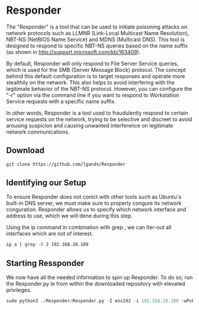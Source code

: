 # Responder

The "Responder" is a tool that can be used to initiate poisoning attacks on network protocols such as LLMNR (Link-Local Multicast Name Resolution), NBT-NS (NetBIOS Name Service) and MDNS (Multicast DNS). This tool is designed to respond to specific NBT-NS queries based on the name suffix (as shown in http://support.microsoft.com/kb/163409).

By default, Responder will only respond to File Server Service queries, which is used for the SMB (Server Message Block) protocol. The concept behind this default configuration is to target responses and operate more stealthily on the network. This also helps to avoid interfering with the legitimate behavior of the NBT-NS protocol. However, you can configure the "-r" option via the command line if you want to respond to Workstation Service requests with a specific name suffix.

In other words, Responder is a tool used to fraudulently respond to certain service requests on the network, trying to be selective and discreet to avoid arousing suspicion and causing unwanted interference on legitimate network communications.

## Download 
```bash
git clone https://github.com/lgandx/Responder
```

## Identifying our Setup 
To ensure Responder does not conict with other tools such as Ubuntu's built-in DNS server,
we must make sure to properly congure its network conguration. Responder allows us to
specify which network interface and address to use, which we will dene during this step.

Using the ip command in combination with grep , we can lter-out all interfaces which are
not of interest.

```bash
ip a | grep -B 2 192.168.20.109
```

## Starting Ressponder 
We now have all the needed information to spin up Responder. To do so, run the
Responder.py le from within the downloaded repository with elevated privileges.

```python
sudo python3 ./Responder/Responder.py -I ens192 -i 192.168.20.109 -wPvF
```
